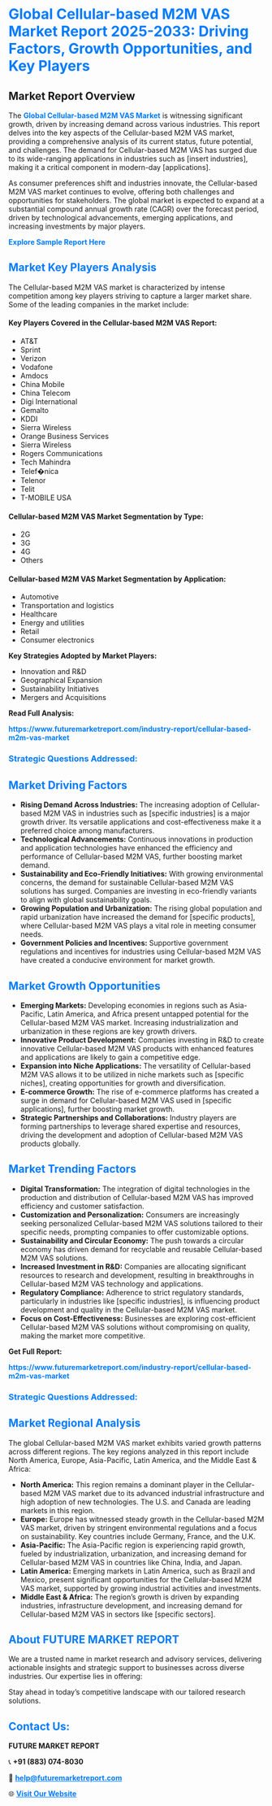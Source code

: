 <h1 style="color: #007BFF;">Global Cellular-based M2M VAS Market Report 2025-2033: Driving Factors, Growth Opportunities, and Key Players</h1>

<section id="overview">
<h2>Market Report Overview</h2>
<p>The <a href="https://www.futuremarketreport.com/industry-report/cellular-based-m2m-vas-market" style="color: #007BFF; text-decoration: none;"><strong>Global Cellular-based M2M VAS Market</strong></a> is witnessing significant growth, driven by increasing demand across various industries. This report delves into the key aspects of the Cellular-based M2M VAS market, providing a comprehensive analysis of its current status, future potential, and challenges. The demand for Cellular-based M2M VAS has surged due to its wide-ranging applications in industries such as [insert industries], making it a critical component in modern-day [applications].</p>
<p>As consumer preferences shift and industries innovate, the Cellular-based M2M VAS market continues to evolve, offering both challenges and opportunities for stakeholders. The global market is expected to expand at a substantial compound annual growth rate (CAGR) over the forecast period, driven by technological advancements, emerging applications, and increasing investments by major players.</p>
</section>

<section id="overview">
<p><a href="https://www.futuremarketreport.com/request-sample/reportId=32096" style="color: #007BFF; text-decoration: none;"><strong>Explore Sample Report Here</strong></a></p>
</section>

<section id="key-players">
<h2 style="color: #007BFF;">Market Key Players Analysis</h2>
<p>The Cellular-based M2M VAS market is characterized by intense competition among key players striving to capture a larger market share. Some of the leading companies in the market include:</p>
<h4>Key Players Covered in the Cellular-based M2M VAS Report:</h4>
<ul><li>AT&amp;T</li><li>Sprint</li><li>Verizon</li><li>Vodafone</li><li>Amdocs</li><li>China Mobile</li><li>China Telecom</li><li>Digi International</li><li>Gemalto</li><li>KDDI</li><li>Sierra Wireless</li><li>Orange Business Services</li><li>Sierra Wireless</li><li>Rogers Communications</li><li>Tech Mahindra</li><li>Telef�nica</li><li>Telenor</li><li>Telit</li><li>T-MOBILE USA</li></ul>
<h4>Cellular-based M2M VAS Market Segmentation by Type:</h4>
<ul><li>2G</li><li>3G</li><li>4G</li><li>Others</li></ul>

<h4>Cellular-based M2M VAS Market Segmentation by Application:</h4>
<ul><li>Automotive</li><li>Transportation and logistics</li><li>Healthcare</li><li>Energy and utilities</li><li>Retail</li><li>Consumer electronics</li></ul>
<p><strong>Key Strategies Adopted by Market Players:</strong></p>
<ul>
<li>Innovation and R&D</li>
<li>Geographical Expansion</li>
<li>Sustainability Initiatives</li>
<li>Mergers and Acquisitions</li>
</ul>
</section>

<section>
<p><strong>Read Full Analysis: </strong></p><a href="https://www.futuremarketreport.com/industry-report/cellular-based-m2m-vas-market" style="color: #007BFF; text-decoration: none;"><strong>https://www.futuremarketreport.com/industry-report/cellular-based-m2m-vas-market</strong></a>
<h3 style="color: #007BFF;">Strategic Questions Addressed:</h3>
</section>

<section id="driving-factors">
<h2 style="color: #007BFF;">Market Driving Factors</h2>
<ul>
<li><strong>Rising Demand Across Industries:</strong> The increasing adoption of Cellular-based M2M VAS in industries such as [specific industries] is a major growth driver. Its versatile applications and cost-effectiveness make it a preferred choice among manufacturers.</li>
<li><strong>Technological Advancements:</strong> Continuous innovations in production and application technologies have enhanced the efficiency and performance of Cellular-based M2M VAS, further boosting market demand.</li>
<li><strong>Sustainability and Eco-Friendly Initiatives:</strong> With growing environmental concerns, the demand for sustainable Cellular-based M2M VAS solutions has surged. Companies are investing in eco-friendly variants to align with global sustainability goals.</li>
<li><strong>Growing Population and Urbanization:</strong> The rising global population and rapid urbanization have increased the demand for [specific products], where Cellular-based M2M VAS plays a vital role in meeting consumer needs.</li>
<li><strong>Government Policies and Incentives:</strong> Supportive government regulations and incentives for industries using Cellular-based M2M VAS have created a conducive environment for market growth.</li>
</ul>
</section>

<section id="growth-opportunities">
<h2 style="color: #007BFF;">Market Growth Opportunities</h2>
<ul>
<li><strong>Emerging Markets:</strong> Developing economies in regions such as Asia-Pacific, Latin America, and Africa present untapped potential for the Cellular-based M2M VAS market. Increasing industrialization and urbanization in these regions are key growth drivers.</li>
<li><strong>Innovative Product Development:</strong> Companies investing in R&D to create innovative Cellular-based M2M VAS products with enhanced features and applications are likely to gain a competitive edge.</li>
<li><strong>Expansion into Niche Applications:</strong> The versatility of Cellular-based M2M VAS allows it to be utilized in niche markets such as [specific niches], creating opportunities for growth and diversification.</li>
<li><strong>E-commerce Growth:</strong> The rise of e-commerce platforms has created a surge in demand for Cellular-based M2M VAS used in [specific applications], further boosting market growth.</li>
<li><strong>Strategic Partnerships and Collaborations:</strong> Industry players are forming partnerships to leverage shared expertise and resources, driving the development and adoption of Cellular-based M2M VAS products globally.</li>
</ul>
</section>

<section id="trending-factors">
<h2 style="color: #007BFF;">Market Trending Factors</h2>
<ul>
<li><strong>Digital Transformation:</strong> The integration of digital technologies in the production and distribution of Cellular-based M2M VAS has improved efficiency and customer satisfaction.</li>
<li><strong>Customization and Personalization:</strong> Consumers are increasingly seeking personalized Cellular-based M2M VAS solutions tailored to their specific needs, prompting companies to offer customizable options.</li>
<li><strong>Sustainability and Circular Economy:</strong> The push towards a circular economy has driven demand for recyclable and reusable Cellular-based M2M VAS solutions.</li>
<li><strong>Increased Investment in R&D:</strong> Companies are allocating significant resources to research and development, resulting in breakthroughs in Cellular-based M2M VAS technology and applications.</li>
<li><strong>Regulatory Compliance:</strong> Adherence to strict regulatory standards, particularly in industries like [specific industries], is influencing product development and quality in the Cellular-based M2M VAS market.</li>
<li><strong>Focus on Cost-Effectiveness:</strong> Businesses are exploring cost-efficient Cellular-based M2M VAS solutions without compromising on quality, making the market more competitive.</li>
</ul>
</section>

<section>
<p><strong>Get Full Report: </strong></p><a href="https://www.futuremarketreport.com/industry-report/cellular-based-m2m-vas-market" style="color: #007BFF; text-decoration: none;"><strong>https://www.futuremarketreport.com/industry-report/cellular-based-m2m-vas-market</strong></a>
<h3 style="color: #007BFF;">Strategic Questions Addressed:</h3>
</section>


<section id="regional-analysis">
<h2 style="color: #007BFF;">Market Regional Analysis</h2>
<p>The global Cellular-based M2M VAS market exhibits varied growth patterns across different regions. The key regions analyzed in this report include North America, Europe, Asia-Pacific, Latin America, and the Middle East & Africa:</p>
<ul>
<li><strong>North America:</strong> This region remains a dominant player in the Cellular-based M2M VAS market due to its advanced industrial infrastructure and high adoption of new technologies. The U.S. and Canada are leading markets in this region.</li>
<li><strong>Europe:</strong> Europe has witnessed steady growth in the Cellular-based M2M VAS market, driven by stringent environmental regulations and a focus on sustainability. Key countries include Germany, France, and the U.K.</li>
<li><strong>Asia-Pacific:</strong> The Asia-Pacific region is experiencing rapid growth, fueled by industrialization, urbanization, and increasing demand for Cellular-based M2M VAS in countries like China, India, and Japan.</li>
<li><strong>Latin America:</strong> Emerging markets in Latin America, such as Brazil and Mexico, present significant opportunities for the Cellular-based M2M VAS market, supported by growing industrial activities and investments.</li>
<li><strong>Middle East & Africa:</strong> The region’s growth is driven by expanding industries, infrastructure development, and increasing demand for Cellular-based M2M VAS in sectors like [specific sectors].</li>
</ul>
</section>

<footer>
<h2 style="color: #007BFF;">About FUTURE MARKET REPORT</h2>
<p>We are a trusted name in market research and advisory services, delivering actionable insights and strategic support to businesses across diverse industries. Our expertise lies in offering:</p>

<p>Stay ahead in today’s competitive landscape with our tailored research solutions.</p>

<h2 style="color: #007BFF;">Contact Us:</h2>
<p><strong>FUTURE MARKET REPORT</strong></p>
<p>📞 <strong>+91 (883) 074-8030</strong></p>
<p>📧 <strong><a href="mailto:help@futuremarketreport.com" style="color: #007BFF;">help@futuremarketreport.com</a></strong></p>
<p>🌐 <strong><a href="https://www.futuremarketreport.com/" style="color: #007BFF;">Visit Our Website</a></strong></p>
</footer>
